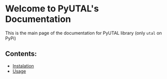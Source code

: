# Welcome to PyUTAL's Documentation

This is the main page of the documentation for PyUTAL library (only `utal` on PyPi)

## Contents:

- [Instalation](#instalation)
- [Usage](#usage)
